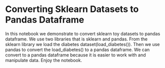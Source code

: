 # Converting Sklearn Datasets to Pandas Dataframe

In this notebook we demonstrate to convert sklearn toy datasets to pandas dataframe. We use two libraries that is sklearn and pandas. From the sklearn library we load the diabetes dataset(load_diabetes()). Then we use pandas to convert the load_diabetes() to a pandas dataframe. We can convert to a pandas dataframe because it is easier to work with and manipulate data. Enjoy the notebook.
